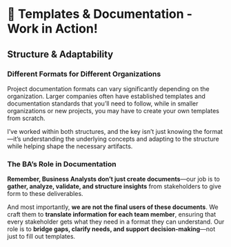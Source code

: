 <h1> 📌 Templates & Documentation - Work in Action! </h1>
<h2> Structure & Adaptability</h2>

<h3>Different Formats for Different Organizations</h3>
<p>Project documentation formats can vary significantly depending on the organization. Larger companies often have established templates and documentation standards that you’ll need to follow, while in smaller organizations or new projects, you may have to create your own templates from scratch.</p>

<p>I’ve worked within both structures, and the key isn’t just knowing the format—it’s understanding the underlying concepts and adapting to the structure while helping shape the necessary artifacts.</p>

<h3>The BA’s Role in Documentation</h3>
<p><strong>Remember, Business Analysts don’t just create documents</strong>—our job is to <strong>gather, analyze, validate, and structure insights</strong> from stakeholders to give form to these deliverables.</p>

<p>And most importantly, <strong>we are not the final users of these documents</strong>. We craft them to <strong>translate information for each team member</strong>, ensuring that every stakeholder gets what they need in a format they can understand. Our role is to <strong>bridge gaps, clarify needs, and support decision-making</strong>—not just to fill out templates.</p>
